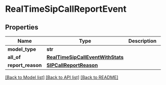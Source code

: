 # RealTimeSipCallReportEvent

## Properties
Name | Type | Description | Notes
------------ | ------------- | ------------- | -------------
**model_type** | **str** |  | 
**all_of** | [**RealTimeSipCallEventWithStats**](RealTimeSipCallEventWithStats.md) |  | [optional] 
**report_reason** | [**SIPCallReportReason**](SIPCallReportReason.md) |  | [optional] 

[[Back to Model list]](../README.md#documentation-for-models) [[Back to API list]](../README.md#documentation-for-api-endpoints) [[Back to README]](../README.md)

